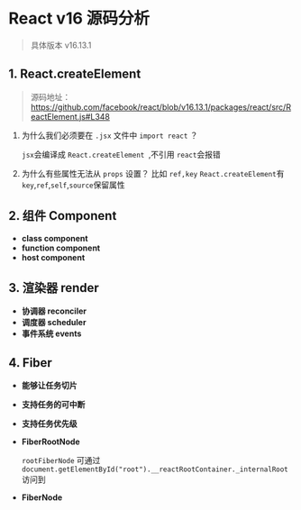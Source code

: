 <!--
 * @Author: TonyInBeijing
 * @Date: 2023-09-11 09:09:49
 * @LastEditors: TonyInBeijing
 * @LastEditTime: 2023-09-11 09:10:07
 * @FilePath: /notebook/爪哇教育笔记/day21-react源码/source.md
 * @Description: React 源码分析
 * -->

# React v16 源码分析

> 具体版本 v16.13.1

## 1. React.createElement

> 源码地址：https://github.com/facebook/react/blob/v16.13.1/packages/react/src/ReactElement.js#L348

1. 为什么我们必须要在 `.jsx` 文件中 `import react` ？

   `jsx`会编译成 `React.createElement `,不引用 `react`会报错

2. 为什么有些属性无法从 `props` 设置？ 比如 `ref,key`
   `React.createElement`有 `key`,`ref`,`self`,`source`保留属性

## 2. 组件 Component

- **class component**
- **function component**
- **host component**

## 3. 渲染器 render

- **协调器 reconciler**
- **调度器 scheduler**
- **事件系统 events**

## 4. Fiber

- **能够让任务切片**

- **支持任务的可中断**

- **支持任务优先级**

- **FiberRootNode**

  `rootFiberNode` 可通过  `document.getElementById("root").__reactRootContainer._internalRoot `访问到

- **FiberNode**





